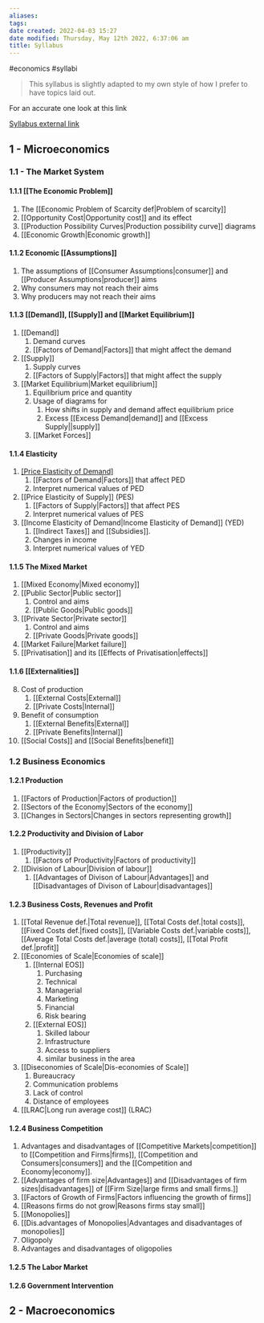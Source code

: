 ```yaml
---
aliases: 
tags: 
date created: 2022-04-03 15:27
date modified: Thursday, May 12th 2022, 6:37:06 am
title: Syllabus
---
```


#economics #syllabi

> This syllabus is slightly adapted to my own style of how I prefer to have topics laid out.

For an accurate one look at this link

[Syllabus external link](https://drive.google.com/file/d/1YQ7Av-C-JznFwmNxP8kvRXz5WmiyMXMr/view)

## 1 - Microeconomics

### 1.1 - The Market System

#### 1.1.1 [[The Economic Problem]]

1. The [[Economic Problem of Scarcity def|Problem of scarcity]]
2. [[Opportunity Cost|Opportunity cost]] and its effect
3. [[Production Possibility Curves|Production possibility curve]] diagrams
4. [[Economic Growth|Economic growth]]

#### 1.1.2 Economic [[Assumptions]]

1. The assumptions of [[Consumer Assumptions|consumer]] and [[Producer Assumptions|producer]] aims
2. Why consumers may not reach their aims
3. Why producers may not reach their aims

#### 1.1.3 [[Demand]], [[Supply]] and [[Market Equilibrium]]

1. [[Demand]]
   1. Demand curves
   2. [[Factors of Demand|Factors]] that might affect the demand
2. [[Supply]]
   1. Supply curves
   2. [[Factors of Supply|Factors]] that might affect the supply
3. [[Market Equilibrium|Market equilibrium]]
   1. Equilibrium price and quantity
   2. Usage of diagrams for
	  1. How shifts in supply and demand affect equilibrium price
	  2. Excess [[Excess Demand|demand]] and [[Excess Supply||supply]]
   3. [[Market Forces]]

#### 1.1.4 Elasticity

1. [[Price Elasticity of Demand]](PED)
   1. [[Factors of Demand|Factors]] that affect PED
   2. Interpret numerical values of PED
2. [[Price Elasticity of Supply]] (PES)
   1. [[Factors of Supply|Factors]] that affect PES
   2. Interpret numerical values of PES
3. [[Income Elasticity of Demand|Income Elasticity of Demand]] (YED)
   1. [[Indirect Taxes]] and [[Subsidies]].
   2. Changes in income
   3. Interpret numerical values of YED
#### 1.1.5 The Mixed Market

1. [[Mixed Economy|Mixed economy]]
2. [[Public Sector|Public sector]]
   1. Control and aims
   2. [[Public Goods|Public goods]]
3. [[Private Sector|Private sector]]
   1. Control and aims
   2. [[Private Goods|Private goods]]
4. [[Market Failure|Market failure]]
5. [[Privatisation]] and its [[Effects of Privatisation|effects]]

#### 1.1.6 [[Externalities]]

8. Cost of production
   1. [[External Costs|External]]
   2. [[Private Costs|Internal]]
9. Benefit of consumption
   1. [[External Benefits|External]]
   2. [[Private Benefits|Internal]]
10. [[Social Costs]] and [[Social Benefits|benefit]]

### 1.2 Business Economics

#### 1.2.1 Production
1) [[Factors of Production|Factors of production]]
2) [[Sectors of the Economy|Sectors of the economy]]
3) [[Changes in Sectors|Changes in sectors representing growth]]
#### 1.2.2 Productivity and Division of Labor
1) [[Productivity]]
	1) [[Factors of Productivity|Factors of productivity]]
2) [[Division of Labour|Division of labour]]
	1) [[Advantages of Divison of Labour|Advantages]] and [[Disadvantages of Divison of Labour|disadvantages]]

#### 1.2.3 Business Costs, Revenues and Profit
1) [[Total Revenue def.|Total revenue]], [[Total Costs def.|total costs]], [[Fixed Costs def.|fixed costs]], [[Variable Costs def.|variable costs]], [[Average Total Costs def.|average (total) costs]], [[Total Profit def.|profit]]
2) [[Economies of Scale|Economies of scale]]
	1) [[Internal EOS]]
		1) Purchasing
		2) Technical
		3) Managerial
		4) Marketing
		5) Financial
		6) Risk bearing
	2) [[External EOS]]
		1) Skilled labour
		2) Infrastructure
		3) Access to suppliers
		4) similar business in the area
3) [[Diseconomies of Scale|Dis-economies of Scale]]
	1) Bureaucracy
	2) Communication problems
	3) Lack of control
	4) Distance of employees
4) [[LRAC|Long run average cost]] (LRAC)
#### 1.2.4 Business Competition
1) Advantages and disadvantages of [[Competitive Markets|competition]] to [[Competition and Firms|firms]], [[Competition and Consumers|consumers]] and the [[Competition and Economy|economy]].
2) [[Advantages of firm size|Advantages]] and [[Disadvantages of firm sizes|disadvantages]] of [[Firm Size|large firms and small firms.]]
3) [[Factors of Growth of Firms|Factors influencing the growth of firms]]
4) [[Reasons firms do not grow|Reasons firms stay small]]
5) [[Monopolies]]
6) [[Dis.advantages of Monopolies|Advantages and disadvantages of monopolies]]
7) Oligopoly
8) Advantages and disadvantages of oligopolies

#### 1.2.5 The Labor Market

#### 1.2.6 Government Intervention

## 2 - Macroeconomics
